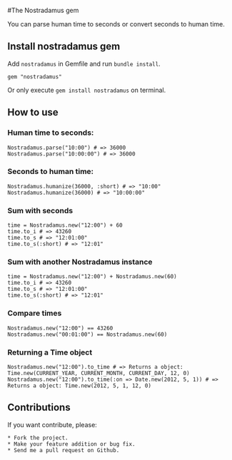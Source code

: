 #The Nostradamus gem

You can parse human time to seconds or convert seconds to human time.

## Install nostradamus gem

Add `nostradamus` in Gemfile and run `bundle install`.

	gem "nostradamus"

Or only execute `gem install nostradamus` on terminal.

## How to use

### Human time to seconds:
```
Nostradamus.parse("10:00") # => 36000
Nostradamus.parse("10:00:00") # => 36000
```

### Seconds to human time:
```
Nostradamus.humanize(36000, :short) # => "10:00"
Nostradamus.humanize(36000) # => "10:00:00"
```

### Sum with seconds
```
time = Nostradamus.new("12:00") + 60
time.to_i # => 43260
time.to_s # => "12:01:00"
time.to_s(:short) # => "12:01"
```

### Sum with another Nostradamus instance
```
time = Nostradamus.new("12:00") + Nostradamus.new(60)
time.to_i # => 43260
time.to_s # => "12:01:00"
time.to_s(:short) # => "12:01"
```

### Compare times
```
Nostradamus.new("12:00") == 43260
Nostradamus.new("00:01:00") == Nostradamus.new(60)
```

### Returning a Time object
```
Nostradamus.new("12:00").to_time # => Returns a object: Time.new(CURRENT_YEAR, CURRENT_MONTH, CURRENT_DAY, 12, 0)
Nostradamus.new("12:00").to_time(:on => Date.new(2012, 5, 1)) # => Returns a object: Time.new(2012, 5, 1, 12, 0)
```

## Contributions

If you want contribute, please:

	* Fork the project.
	* Make your feature addition or bug fix.
	* Send me a pull request on Github.
